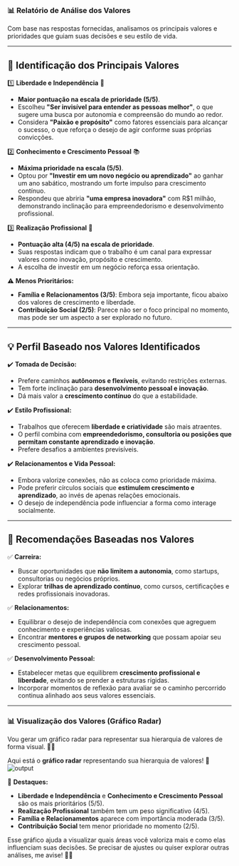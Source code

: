 ### **📊 Relatório de Análise dos Valores**  

Com base nas respostas fornecidas, analisamos os principais valores e prioridades que guiam suas decisões e seu estilo de vida.  

---

## **🔎 Identificação dos Principais Valores**  

1️⃣ **Liberdade e Independência** 🦅  
   - **Maior pontuação na escala de prioridade (5/5)**.  
   - Escolheu **"Ser invisível para entender as pessoas melhor"**, o que sugere uma busca por autonomia e compreensão do mundo ao redor.  
   - Considera **"Paixão e propósito"** como fatores essenciais para alcançar o sucesso, o que reforça o desejo de agir conforme suas próprias convicções.  

2️⃣ **Conhecimento e Crescimento Pessoal** 📚  
   - **Máxima prioridade na escala (5/5)**.  
   - Optou por **"Investir em um novo negócio ou aprendizado"** ao ganhar um ano sabático, mostrando um forte impulso para crescimento contínuo.  
   - Respondeu que abriria **"uma empresa inovadora"** com R$1 milhão, demonstrando inclinação para empreendedorismo e desenvolvimento profissional.  

3️⃣ **Realização Profissional** 💼  
   - **Pontuação alta (4/5) na escala de prioridade**.  
   - Suas respostas indicam que o trabalho é um canal para expressar valores como inovação, propósito e crescimento.  
   - A escolha de investir em um negócio reforça essa orientação.  

⚠️ **Menos Prioritários:**  
- **Família e Relacionamentos (3/5)**: Embora seja importante, ficou abaixo dos valores de crescimento e liberdade.  
- **Contribuição Social (2/5)**: Parece não ser o foco principal no momento, mas pode ser um aspecto a ser explorado no futuro.  

---

## **💡 Perfil Baseado nos Valores Identificados**  

✔️ **Tomada de Decisão:**  
- Prefere caminhos **autônomos e flexíveis**, evitando restrições externas.  
- Tem forte inclinação para **desenvolvimento pessoal e inovação**.  
- Dá mais valor a **crescimento contínuo** do que a estabilidade.  

✔️ **Estilo Profissional:**  
- Trabalhos que oferecem **liberdade e criatividade** são mais atraentes.  
- O perfil combina com **empreendedorismo, consultoria ou posições que permitam constante aprendizado e inovação**.  
- Prefere desafios a ambientes previsíveis.  

✔️ **Relacionamentos e Vida Pessoal:**  
- Embora valorize conexões, não as coloca como prioridade máxima.  
- Pode preferir círculos sociais que **estimulem crescimento e aprendizado**, ao invés de apenas relações emocionais.  
- O desejo de independência pode influenciar a forma como interage socialmente.  

---

## **📌 Recomendações Baseadas nos Valores**  

✅ **Carreira:**  
- Buscar oportunidades que **não limitem a autonomia**, como startups, consultorias ou negócios próprios.  
- Explorar **trilhas de aprendizado contínuo**, como cursos, certificações e redes profissionais inovadoras.  

✅ **Relacionamentos:**  
- Equilibrar o desejo de independência com conexões que agreguem conhecimento e experiências valiosas.  
- Encontrar **mentores e grupos de networking** que possam apoiar seu crescimento pessoal.  

✅ **Desenvolvimento Pessoal:**  
- Estabelecer metas que equilibrem **crescimento profissional e liberdade**, evitando se prender a estruturas rígidas.  
- Incorporar momentos de reflexão para avaliar se o caminho percorrido continua alinhado aos seus valores essenciais.  

---

### **📊 Visualização dos Valores (Gráfico Radar)**  
Vou gerar um gráfico radar para representar sua hierarquia de valores de forma visual. 🚀🎯

Aqui está o **gráfico radar** representando sua hierarquia de valores! 🎯  
![output](https://github.com/user-attachments/assets/80486653-00c4-442c-8e67-f797d651b5f1)


🔹 **Destaques:**  
- **Liberdade e Independência** e **Conhecimento e Crescimento Pessoal** são os mais prioritários (5/5).  
- **Realização Profissional** também tem um peso significativo (4/5).  
- **Família e Relacionamentos** aparece com importância moderada (3/5).  
- **Contribuição Social** tem menor prioridade no momento (2/5).  

Esse gráfico ajuda a visualizar quais áreas você valoriza mais e como elas influenciam suas decisões. Se precisar de ajustes ou quiser explorar outras análises, me avise! 🚀😃
